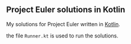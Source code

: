 Project Euler solutions in Kotlin
---------------------------------

My solutions for Project Euler written in [Kotlin](https://kotlinlang.org/).

the file `Runner.kt` is used to run the solutions. 
